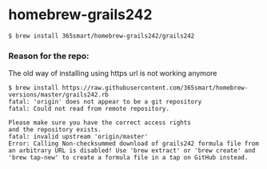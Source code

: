 # homebrew-grails242

```
$ brew install 365smart/homebrew-grails242/grails242
```


### Reason for the repo:
The old way of installing using https url is not working anymore
```
$ brew install https://raw.githubusercontent.com/365smart/homebrew-versions/master/grails242.rb
fatal: 'origin' does not appear to be a git repository
fatal: Could not read from remote repository.

Please make sure you have the correct access rights
and the repository exists.
fatal: invalid upstream 'origin/master'
Error: Calling Non-checksummed download of grails242 formula file from an arbitrary URL is disabled! Use 'brew extract' or 'brew create' and 'brew tap-new' to create a formula file in a tap on GitHub instead.
```
